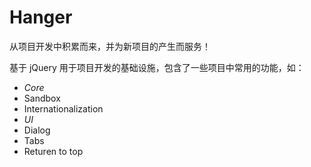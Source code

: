 # Hanger

从项目开发中积累而来，并为新项目的产生而服务！

基于 jQuery 用于项目开发的基础设施，包含了一些项目中常用的功能，如：

 - *Core*
  - Sandbox
  - Internationalization
 - *UI*
  - Dialog
  - Tabs
  - Returen to top
